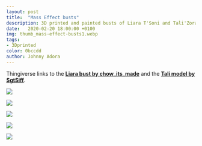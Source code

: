 ```yaml
---
layout: post
title:  "Mass Effect busts"
description: 3D printed and painted busts of Liara T'Soni and Tali'Zorah 
date:   2020-02-20 18:00:00 +0100
img: thumb_mass-effect-busts1.webp
tags: 
- 3Dprinted
color: 0bccdd
author: Johnny Adora
---
```



Thingiverse links to the [**Liara bust by chow_its_made**](https://www.thingiverse.com/thing:3102791) and the [**Tali model by SgtSiff**](https://www.thingiverse.com/thing:2037364).

![]({{site.baseurl}}/images/mass-effect-busts1.JPG)

![]({{site.baseurl}}/images/mass-effect-busts2.JPG)

![]({{site.baseurl}}/images/mass-effect-busts3.JPG)

![]({{site.baseurl}}/images/mass-effect-busts4.JPG)

![]({{site.baseurl}}/images/mass-effect-busts5.JPG)
